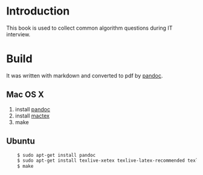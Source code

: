 # Introduction

This book is used to collect common algorithm questions during IT interview.

# Build
It was written with markdown and converted to pdf by [pandoc](https://github.com/jgm/pandoc/releases).

## Mac OS X
 1. install [pandoc](https://github.com/jgm/pandoc/releases)
 2. install [mactex](http://www.tug.org/mactex/)
 3. make

## Ubuntu
```bash
	$ sudo apt-get install pandoc
	$ sudo apt-get install texlive-xetex texlive-latex-recommended texlive-latex-extra
	$ make
```
